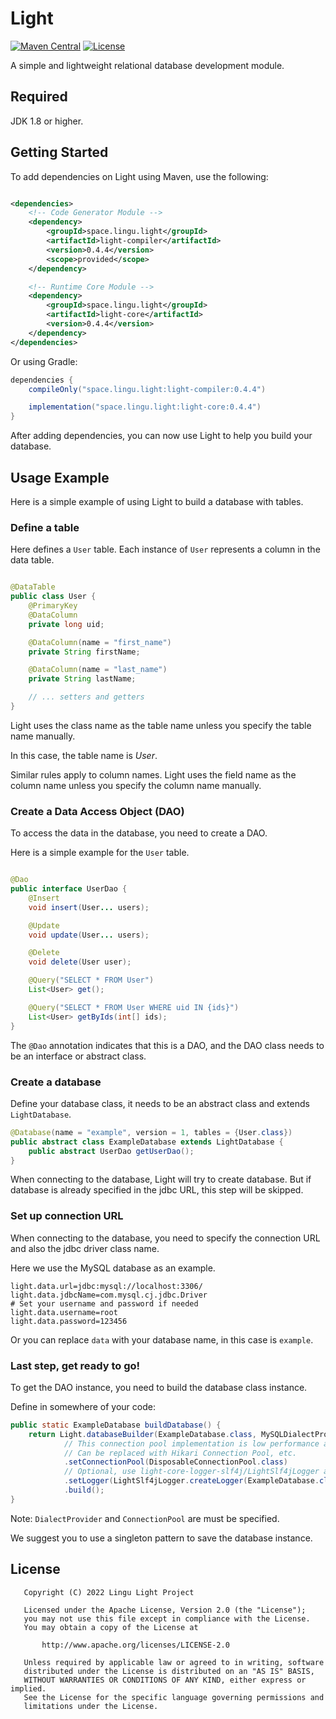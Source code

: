 # Light

[![Maven Central][mcBadge]][mcLink] [![License][liBadge]][liLink]

A simple and lightweight relational database development module.

## Required

JDK 1.8 or higher.

## Getting Started

To add dependencies on Light using Maven, use the following:

```xml

<dependencies>
    <!-- Code Generator Module -->
    <dependency>
        <groupId>space.lingu.light</groupId>
        <artifactId>light-compiler</artifactId>
        <version>0.4.4</version>
        <scope>provided</scope>
    </dependency>

    <!-- Runtime Core Module -->
    <dependency>
        <groupId>space.lingu.light</groupId>
        <artifactId>light-core</artifactId>
        <version>0.4.4</version>
    </dependency>
</dependencies>
```

Or using Gradle:

```groovy
dependencies {
    compileOnly("space.lingu.light:light-compiler:0.4.4")

    implementation("space.lingu.light:light-core:0.4.4")
}
```

After adding dependencies, you can now use Light to help you build your database.

## Usage Example

Here is a simple example of using Light to build a database with tables.

### Define a table

Here defines a `User` table.
Each instance of `User` represents a column in the data table.

```java

@DataTable
public class User {
    @PrimaryKey
    @DataColumn
    private long uid;

    @DataColumn(name = "first_name")
    private String firstName;

    @DataColumn(name = "last_name")
    private String lastName;

    // ... setters and getters
}
```

Light uses the class name as the table name unless you specify the table name manually.

In this case, the table name is _User_.

Similar rules apply to column names. Light uses the field name as the column name
unless you specify the column name manually.

### Create a Data Access Object (DAO)

To access the data in the database, you need to create a DAO.

Here is a simple example for the `User` table.

```java

@Dao
public interface UserDao {
    @Insert
    void insert(User... users);

    @Update
    void update(User... users);

    @Delete
    void delete(User user);

    @Query("SELECT * FROM User")
    List<User> get();

    @Query("SELECT * FROM User WHERE uid IN {ids}")
    List<User> getByIds(int[] ids);
}
```

The `@Dao` annotation indicates that this is a DAO,
and the DAO class needs to be an interface or abstract class.

### Create a database

Define your database class, it needs to be an abstract class 
and extends `LightDatabase`.

```java
@Database(name = "example", version = 1, tables = {User.class})
public abstract class ExampleDatabase extends LightDatabase {
    public abstract UserDao getUserDao();
}
```

When connecting to the database, Light will try to create database.
But if database is already specified in the jdbc URL,
this step will be skipped.

### Set up connection URL

When connecting to the database, you need to specify the connection URL
and also the jdbc driver class name.

Here we use the MySQL database as an example.

```properties
light.data.url=jdbc:mysql://localhost:3306/
light.data.jdbcName=com.mysql.cj.jdbc.Driver
# Set your username and password if needed
light.data.username=root
light.data.password=123456
```

Or you can replace `data` with your database name, in this case is `example`.

### Last step, get ready to go!

To get the DAO instance, you need to build the database class instance.

Define in somewhere of your code:

```java
public static ExampleDatabase buildDatabase() {
    return Light.databaseBuilder(ExampleDatabase.class, MySQLDialectProvider.class)
            // This connection pool implementation is low performance and is used only as a test.
            // Can be replaced with Hikari Connection Pool, etc.
            .setConnectionPool(DisposableConnectionPool.class)
            // Optional, use light-core-logger-slf4j/LightSlf4jLogger as logger
            .setLogger(LightSlf4jLogger.createLogger(ExampleDatabase.class))
            .build();
}
```

Note: `DialectProvider` and `ConnectionPool` are must be specified.

We suggest you to use a singleton pattern to save the database instance.

## License

```text
   Copyright (C) 2022 Lingu Light Project

   Licensed under the Apache License, Version 2.0 (the "License");
   you may not use this file except in compliance with the License.
   You may obtain a copy of the License at

       http://www.apache.org/licenses/LICENSE-2.0

   Unless required by applicable law or agreed to in writing, software
   distributed under the License is distributed on an "AS IS" BASIS,
   WITHOUT WARRANTIES OR CONDITIONS OF ANY KIND, either express or implied.
   See the License for the specific language governing permissions and
   limitations under the License.
```

[liBadge]: https://img.shields.io/github/license/Roll-W/light?color=569cd6&style=flat-square

[liLink]: https://github.com/Roll-W/light/blob/master/LICENSE

[mcBadge]: https://img.shields.io/maven-central/v/space.lingu.light/light-parent?style=flat-square

[mcLink]: https://search.maven.org/search?q=g:space.lingu.light

